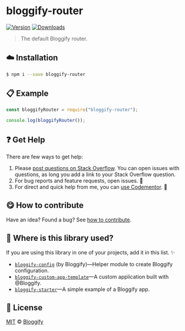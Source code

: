 
# bloggify-router

 [![Version](https://img.shields.io/npm/v/bloggify-router.svg)](https://www.npmjs.com/package/bloggify-router) [![Downloads](https://img.shields.io/npm/dt/bloggify-router.svg)](https://www.npmjs.com/package/bloggify-router)

> The default Bloggify router.

## :cloud: Installation

```sh
$ npm i --save bloggify-router
```


## :clipboard: Example



```js
const bloggifyRouter = require("bloggify-router");

console.log(bloggifyRouter());
```

## :question: Get Help

There are few ways to get help:

 1. Please [post questions on Stack Overflow](https://stackoverflow.com/questions/ask). You can open issues with questions, as long you add a link to your Stack Overflow question.
 2. For bug reports and feature requests, open issues. :bug:
 3. For direct and quick help from me, you can [use Codementor](https://www.codementor.io/johnnyb). :rocket:


## :yum: How to contribute
Have an idea? Found a bug? See [how to contribute][contributing].


## :dizzy: Where is this library used?
If you are using this library in one of your projects, add it in this list. :sparkles:


 - [`bloggify-config`](https://github.com/Bloggify/bloggify-config#readme) (by Bloggify)—Helper module to create Bloggify configuration.
 - [`bloggify-custom-app-template`](https://github.com/BloggifyTutorials/custom-app#readme)—A custom application built with @Bloggify.
 - [`bloggify-starter`](https://github.com/Bloggify/starter#readme)—A simple example of a Bloggify app.

## :scroll: License

[MIT][license] © [Bloggify][website]

[license]: http://showalicense.com/?fullname=Bloggify%20%3Csupport%40bloggify.org%3E%20(https%3A%2F%2Fbloggify.org)&year=2016#license-mit
[website]: https://bloggify.org
[contributing]: /CONTRIBUTING.md
[docs]: /DOCUMENTATION.md
